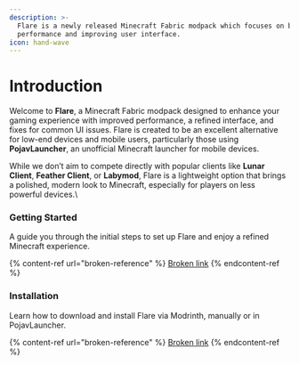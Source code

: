 ```yaml
---
description: >-
  Flare is a newly released Minecraft Fabric modpack which focuses on both
  performance and improving user interface.
icon: hand-wave
---
```


# Introduction

Welcome to **Flare**, a Minecraft Fabric modpack designed to enhance your gaming experience with improved performance, a refined interface, and fixes for common UI issues. Flare is created to be an excellent alternative for low-end devices and mobile users, particularly those using **PojavLauncher**, an unofficial Minecraft launcher for mobile devices.

While we don’t aim to compete directly with popular clients like **Lunar Client**, **Feather Client**, or **Labymod**, Flare is a lightweight option that brings a polished, modern look to Minecraft, especially for players on less powerful devices.\


### Getting Started

A guide you through the initial steps to set up Flare and enjoy a refined Minecraft experience.

{% content-ref url="broken-reference" %}
[Broken link](broken-reference)
{% endcontent-ref %}

### Installation

Learn how to download and install Flare via Modrinth, manually or in PojavLauncher.

{% content-ref url="broken-reference" %}
[Broken link](broken-reference)
{% endcontent-ref %}
